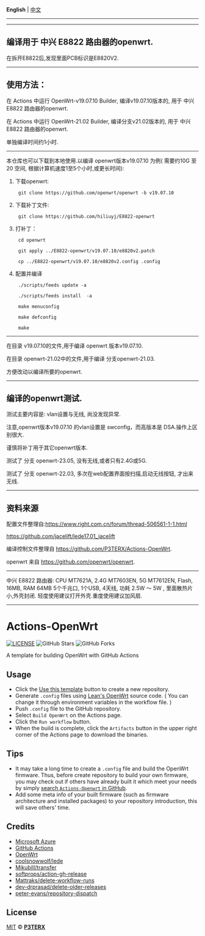 **English** | [中文](https://p3terx.com/archives/build-openwrt-with-github-actions.html)
*********************************************************
--------------------------------------------------------
## 编译用于 中兴 E8822 路由器的openwrt.

在拆开E8822后,发现里面PCB标识是E8820V2.

--------------------------------------------------------
## 使用方法：

在 Actions 中运行 OpenWrt-v19.07.10 Builder, 编译v19.07.10版本的, 用于 中兴 E8822 路由器的openwrt.

在 Actions 中运行 OpenWrt-21.02 Builder, 编译分支v21.02版本的, 用于 中兴 E8822 路由器的openwrt.

单独编译时间约1小时.

--------------------------------------------------------
本仓库也可以下载到本地使用.以编译 openwrt版本v19.07.10 为例( 需要约10G 至20 空间, 根据计算机速度1至5个小时,或更长时间):

1. 下载openwrt: 

		git clone https://github.com/openwrt/openwrt -b v19.07.10

2. 下载补丁文件: 

		git clone https://github.com/hiliuyj/E8822-openwrt

3. 打补丁： 

		cd openwrt

		git apply ../E8822-openwrt/v19.07.10/e8820v2.patch

		cp ../E8822-openwrt/v19.07.10/e8820v2.config .config

4. 配置并编译

		./scripts/feeds update -a

		./scripts/feeds install  -a

		make menuconfig

		make defconfig

		make

--------------------------------------------------------
在目录 v19.07.10的文件,用于编译 openwrt 版本v19.07.10. 

在目录 openwrt-21.02中的文件,用于编译 分支openwrt-21.03.

方便改动以编译所要的openwrt.

---------------------------------------------------------
## 编译的openwrt测试.

测试主要内容是: vlan设置与无线, 尚没发现异常. 

注意,openwrt版本v19.07.10 的vlan设置是 swconfig，而高版本是 DSA.操作上区别很大.

谨慎将补丁用于其它openwrt版本.

测试了 分支 openwrt-23.05,  没有无线,或者只有2.4G或5G.

测试了 分支 openwrt-22.03,  多次在web配置界面按扫描,启动无线按钮, 才出来无线.

---------------------------------------------------------
## 资料来源

配置文件整理自:https://www.right.com.cn/forum/thread-506561-1-1.html

https://github.com/jacelift/lede17.01_jacelift

编译控制文件整理自 https://github.com/P3TERX/Actions-OpenWrt.

openwrt 来自 https://github.com/openwrt/openwrt.

---------------------------------------------------------
中兴 E8822 路由器: CPU MT7621A, 2.4G MT7603EN, 5G MT7612EN, Flash, 16MB, RAM 64MB
5个千兆口, 1个USB, 4天线, 功耗 2.5W ～ 5W , 里面散热片小,外壳封闭. 轻度使用建议打开外壳.重度使用建议加风扇.

---------------------------------------------------------
# Actions-OpenWrt

[![LICENSE](https://img.shields.io/github/license/mashape/apistatus.svg?style=flat-square&label=LICENSE)](https://github.com/P3TERX/Actions-OpenWrt/blob/master/LICENSE)
![GitHub Stars](https://img.shields.io/github/stars/P3TERX/Actions-OpenWrt.svg?style=flat-square&label=Stars&logo=github)
![GitHub Forks](https://img.shields.io/github/forks/P3TERX/Actions-OpenWrt.svg?style=flat-square&label=Forks&logo=github)

A template for building OpenWrt with GitHub Actions

## Usage

- Click the [Use this template](https://github.com/P3TERX/Actions-OpenWrt/generate) button to create a new repository.
- Generate `.config` files using [Lean's OpenWrt](https://github.com/coolsnowwolf/lede) source code. ( You can change it through environment variables in the workflow file. )
- Push `.config` file to the GitHub repository.
- Select `Build OpenWrt` on the Actions page.
- Click the `Run workflow` button.
- When the build is complete, click the `Artifacts` button in the upper right corner of the Actions page to download the binaries.

## Tips

- It may take a long time to create a `.config` file and build the OpenWrt firmware. Thus, before create repository to build your own firmware, you may check out if others have already built it which meet your needs by simply [search `Actions-Openwrt` in GitHub](https://github.com/search?q=Actions-openwrt).
- Add some meta info of your built firmware (such as firmware architecture and installed packages) to your repository introduction, this will save others' time.

## Credits

- [Microsoft Azure](https://azure.microsoft.com)
- [GitHub Actions](https://github.com/features/actions)
- [OpenWrt](https://github.com/openwrt/openwrt)
- [coolsnowwolf/lede](https://github.com/coolsnowwolf/lede)
- [Mikubill/transfer](https://github.com/Mikubill/transfer)
- [softprops/action-gh-release](https://github.com/softprops/action-gh-release)
- [Mattraks/delete-workflow-runs](https://github.com/Mattraks/delete-workflow-runs)
- [dev-drprasad/delete-older-releases](https://github.com/dev-drprasad/delete-older-releases)
- [peter-evans/repository-dispatch](https://github.com/peter-evans/repository-dispatch)

## License

[MIT](https://github.com/P3TERX/Actions-OpenWrt/blob/main/LICENSE) © [**P3TERX**](https://p3terx.com)
